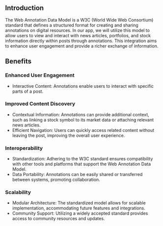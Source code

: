 ## Introduction

The Web Annotation Data Model is a W3C (World Wide Web Consortium) standard that defines a structured format for creating and sharing annotations on digital resources. In our app, we will utilize this model to allow users to view and interact with news articles, portfolios, and stock information directly within posts through annotations. This integration aims to enhance user engagement and provide a richer exchange of information.

## Benefits

### Enhanced User Engagement

* Interactive Content: Annotations enable users to interact with specific parts of a post.

### Improved Content Discovery

* Contextual Information: Annotations can provide additional context, such as linking a stock symbol to its market data or attaching relevant news articles.
* Efficient Navigation: Users can quickly access related content without leaving the post, improving the overall user experience.

### Interoperability

* Standardization: Adhering to the W3C standard ensures compatibility with other tools and platforms that support the Web Annotation Data Model.
* Data Portability: Annotations can be easily shared or transferred between systems, promoting collaboration.
 
### Scalability

* Modular Architecture: The standardized model allows for scalable implementation, accommodating future features and integrations.
* Community Support: Utilizing a widely accepted standard provides access to community resources and updates.